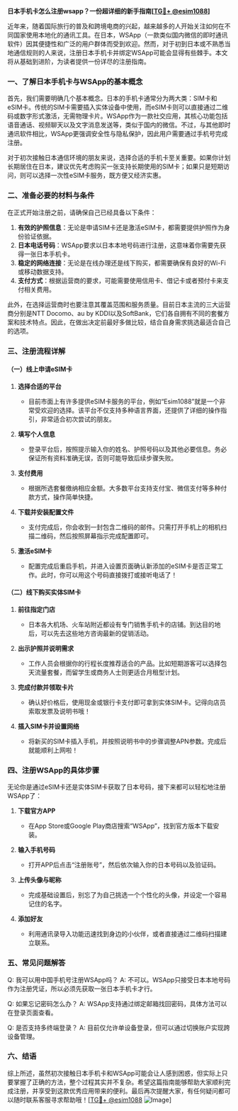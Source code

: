 **日本手机卡怎么注册wsapp？一份超详细的新手指南[[TG💪+ @esim1088](https://t.me/s/esim1088)]**

近年来，随着国际旅行的普及和跨境电商的兴起，越来越多的人开始关注如何在不同国家使用本地化的通讯工具。在日本，WSApp（一款类似国内微信的即时通讯软件）因其便捷性和广泛的用户群体而受到欢迎。然而，对于初到日本或不熟悉当地通信规则的人来说，注册日本手机卡并绑定WSApp可能会显得有些棘手。本文将从基础到进阶，为读者提供一份详尽的注册指南。

### 一、了解日本手机卡与WSApp的基本概念

首先，我们需要明确几个基本概念。日本的手机卡通常分为两大类：SIM卡和eSIM卡。传统的SIM卡需要插入实体设备中使用，而eSIM卡则可以直接通过二维码或数字形式激活，无需物理卡片。WSApp作为一款社交应用，其核心功能包括语音通话、视频聊天以及文字消息发送等，类似于国内的微信。不过，与其他即时通讯软件相比，WSApp更强调安全性与隐私保护，因此用户需要通过手机号完成注册。

对于初次接触日本通信环境的朋友来说，选择合适的手机卡至关重要。如果你计划长期居住在日本，建议优先考虑购买一张支持长期使用的SIM卡；如果只是短期访问，则可以选择一次性eSIM卡服务，既方便又经济实惠。

### 二、准备必要的材料与条件

在正式开始注册之前，请确保自己已经具备以下条件：

1. **有效的护照信息**：无论是申请SIM卡还是激活eSIM卡，都需要提供护照作为身份验证依据。
2. **日本电话号码**：WSApp要求以日本本地号码进行注册，这意味着你需要先获得一张日本手机卡。
3. **稳定的网络连接**：无论是在线办理还是线下购买，都需要确保有良好的Wi-Fi或移动数据支持。
4. **支付方式**：根据运营商的要求，可能需要使用信用卡、借记卡或者预付卡来支付相关费用。

此外，在选择运营商时也要注意其覆盖范围和服务质量。目前日本主流的三大运营商分别是NTT Docomo、au by KDDI以及SoftBank，它们各自拥有不同的套餐方案和技术特点。因此，在做出决定前最好多做比较，结合自身需求挑选最适合自己的选项。

### 三、注册流程详解

#### （一）线上申请eSIM卡

1. **选择合适的平台**
   - 目前市面上有许多提供eSIM卡服务的平台，例如“Esim1088”就是一个非常受欢迎的选择。该平台不仅支持多种语言界面，还提供了详细的操作指引，非常适合初次尝试的朋友。
   
2. **填写个人信息**
   - 登录平台后，按照提示输入你的姓名、护照号码以及其他必要信息。务必保证所有资料准确无误，否则可能导致后续步骤失败。

3. **支付费用**
   - 根据所选套餐缴纳相应金额。大多数平台支持支付宝、微信支付等多种付款方式，操作简单快捷。

4. **下载并安装配置文件**
   - 支付完成后，你会收到一封包含二维码的邮件。只需打开手机上的相机扫描二维码，然后按照屏幕指示完成配置即可。

5. **激活eSIM卡**
   - 配置完成后重启手机，并进入设置页面确认新添加的eSIM卡是否正常工作。此时，你可以用这个号码直接拨打或接听电话了！

#### （二）线下购买实体SIM卡

1. **前往指定门店**
   - 日本各大机场、火车站附近都设有专门销售手机卡的店铺。到达目的地后，可以先去这些地方咨询最新的促销活动。

2. **出示护照并说明需求**
   - 工作人员会根据你的行程长度推荐适合的产品。比如短期游客可以选择包天流量套餐，而留学生或商务人士则更适合月租型计划。

3. **完成付款并领取卡片**
   - 确认好价格后，使用现金或银行卡支付即可拿到实体SIM卡。记得向店员索取发票及说明书哦！

4. **插入SIM卡并设置网络**
   - 将新买的SIM卡插入手机，并按照说明书中的步骤调整APN参数。完成后就能顺利上网啦！

### 四、注册WSApp的具体步骤

无论你是通过eSIM卡还是实体SIM卡获取了日本号码，接下来都可以轻松地注册WSApp了：

1. **下载官方APP**
   - 在App Store或Google Play商店搜索“WSApp”，找到官方版本下载安装。

2. **输入手机号码**
   - 打开APP后点击“注册账号”，然后依次输入你的日本号码以及验证码。

3. **上传头像与昵称**
   - 完成基础设置后，别忘了为自己挑选一个个性化的头像，并设定一个容易记住的名字。

4. **添加好友**
   - 利用通讯录导入功能迅速找到身边的小伙伴，或者直接通过二维码扫描建立联系。

### 五、常见问题解答

Q: 我可以用中国手机号注册WSApp吗？
A: 不可以。WSApp只接受日本本地号码作为注册凭证，所以必须先获取一张日本手机卡才行。

Q: 如果忘记密码怎么办？
A: WSApp支持通过绑定邮箱找回密码，具体方法可以在登录页面查看。

Q: 是否支持多终端登录？
A: 目前仅允许单设备登录，但可以通过切换账户实现跨设备管理。

### 六、结语

综上所述，虽然初次接触日本手机卡和WSApp可能会让人感到困惑，但实际上只要掌握了正确的方法，整个过程其实并不复杂。希望这篇指南能够帮助大家顺利完成注册，并享受到这款优秀应用带来的便利。最后再次提醒大家，有任何疑问都可以随时联系客服寻求帮助哦！[[TG💪+ @esim1088](https://t.me/s/esim1088) ![Image](https://i.postimg.cc/4NQfJmqS/Snipaste-2025-05-13-00-14-12.png)]